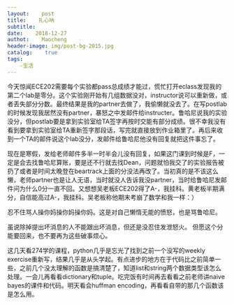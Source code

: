 ```yaml
---
layout:    post
title:    扎心呐
subtitle:    
date:    2018-12-27
authot:    Maocheng
header-image: img/post-bg-2015.jpg
catalog:    true
tags:
    -生活
---
```


今天惊闻ECE202需要每个实验都pass总成绩才能过，慌忙打开eclass发现我的第二个lab是零分。这个实验刚开始有几组数据没对，instructor说可以重新做，或者丢失部分分数。最终结果是我的partner去做了，我偷懒就没去了。在写postlab的时候发现我居然没有partner，暴怒之中发邮件给instructer。鲁哈尼说我的实验没分，但postlab要是拿到实验室给TA签字再按时交能有部分成绩。很不幸我没有看到要拿到实验室给TA重新签字那段话，写完就直接放到作业箱里了。再后来收到一个TA的邮件说这个lab没分，发邮件给鲁哈尼他没有回复就把这件事忘了。

现在是寒假，发给老师邮件多半一时半会儿没有回复，如果这门课到时候是F，一定是会去找鲁哈尼算账，要是还不行就去找Dean，问题就怕我交了的实验报告被扔了或者是时间太晚登在beartrack上面的分没法再改了。当初真的是不该这么懒，老师partner也是让人无语，当时就没人告诉我没partner，当时给鲁哈尼发邮件问为什么0分一直不回。又想想吴老板ECE202得了A-，我挂科。黄老板半期满分，自信能高过A-，我挂科。吴老板称他期末考崩了数学和我一样：）

忍不住骂人操你妈操你妈操你妈。这是对自己懒惰无能的愤怒，也是骂鲁哈尼。

虽说除掉提出坏消息的人不能跟出坏消息，但还是没忍住发泄怒火。
但愿这个分能要回来，也不要再为这些破事烦心。

这几天看274学的课程，python几乎是忘光了找到之前一个没写的weekly exercise重新写，结果几乎是从头学起。有点进步的地方在于代码比之前简单一些，之前几个没太理解的函数是搞清楚了，知道list和string两个数据类型该怎么处理。一会儿再看看dictionary和tuple。吃完饭有时间再去看看之前老师讲naive bayes的课件和代码。明天看会huffman encoding，再看看自带的那几个函数该是怎么用。









